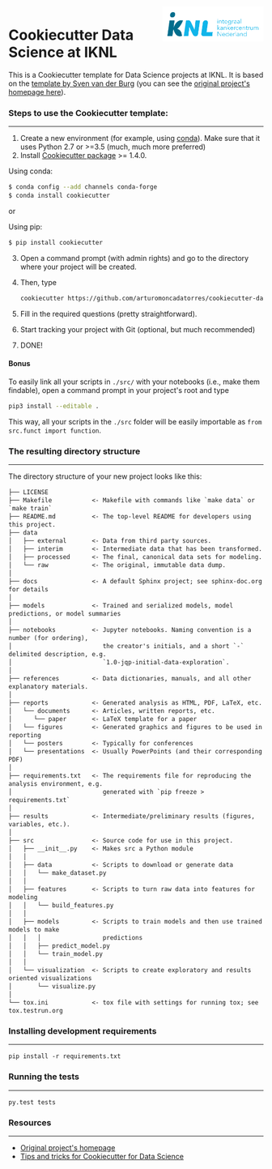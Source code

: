 <img src="https://github.com/IKNL/guidelines/blob/master/resources/logos/iknl_nl.png?raw=true" width=200 align="right">

# Cookiecutter Data Science at IKNL

This is a Cookiecutter template for Data Science projects at IKNL. It is based on the [template by Sven van der Burg](https://github.com/svenvanderburg/cookiecutter-data-science) (you can see the [original project's homepage here](http://drivendata.github.io/cookiecutter-data-science/)).

### Steps to use the Cookiecutter template:
-----------

1. Create a new environment (for example, using [conda](https://docs.conda.io/projects/conda/en/latest/user-guide/tasks/manage-environments.html#creating-an-environment-with-commands)). Make sure that it uses Python 2.7 or >=3.5 (much, much more preferred)
2. Install [Cookiecutter package](http://cookiecutter.readthedocs.org/en/latest/installation.html) >= 1.4.0.

Using conda:

``` bash
$ conda config --add channels conda-forge
$ conda install cookiecutter
```

or

Using pip:
``` bash
$ pip install cookiecutter
```
3. Open a command prompt (with admin rights) and go to the directory where your project will be created.
4. Then, type

   ``` bash
   cookiecutter https://github.com/arturomoncadatorres/cookiecutter-data-science-iknl
   ```
5. Fill in the required questions (pretty straightforward).
6. Start tracking your project with Git (optional, but much recommended)
7. DONE!

#### Bonus
To easily link all your scripts in `./src/` with your notebooks (i.e., make them findable), open a command prompt in your project's root and type

``` bash
pip3 install --editable .
```

This way, all your scripts in the `./src` folder will be easily importable as `from src.funct import function`.

### The resulting directory structure
------------

The directory structure of your new project looks like this:

```
├── LICENSE
├── Makefile           <- Makefile with commands like `make data` or `make train`
├── README.md          <- The top-level README for developers using this project.
├── data
│   ├── external       <- Data from third party sources.
│   ├── interim        <- Intermediate data that has been transformed.
│   ├── processed      <- The final, canonical data sets for modeling.
│   └── raw            <- The original, immutable data dump.
│
├── docs               <- A default Sphinx project; see sphinx-doc.org for details
│
├── models             <- Trained and serialized models, model predictions, or model summaries
│
├── notebooks          <- Jupyter notebooks. Naming convention is a number (for ordering),
│                         the creator's initials, and a short `-` delimited description, e.g.
│                         `1.0-jqp-initial-data-exploration`.
│
├── references         <- Data dictionaries, manuals, and all other explanatory materials.
│
├── reports            <- Generated analysis as HTML, PDF, LaTeX, etc.
│   └── documents      <- Articles, written reports, etc.
│      └── paper       <- LaTeX template for a paper
│   └── figures        <- Generated graphics and figures to be used in reporting
│   └── posters        <- Typically for conferences
│   └── presentations  <- Usually PowerPoints (and their corresponding PDF)
│
├── requirements.txt   <- The requirements file for reproducing the analysis environment, e.g.
│                         generated with `pip freeze > requirements.txt`
│
├── results            <- Intermediate/preliminary results (figures, variables, etc.).
│
├── src                <- Source code for use in this project.
│   ├── __init__.py    <- Makes src a Python module
│   │
│   ├── data           <- Scripts to download or generate data
│   │   └── make_dataset.py
│   │
│   ├── features       <- Scripts to turn raw data into features for modeling
│   │   └── build_features.py
│   │
│   ├── models         <- Scripts to train models and then use trained models to make
│   │   │                 predictions
│   │   ├── predict_model.py
│   │   └── train_model.py
│   │
│   └── visualization  <- Scripts to create exploratory and results oriented visualizations
│       └── visualize.py
│
└── tox.ini            <- tox file with settings for running tox; see tox.testrun.org
```

### Installing development requirements
------------

    pip install -r requirements.txt

### Running the tests
------------

    py.test tests

### Resources
------------
- [Original project's homepage](http://drivendata.github.io/cookiecutter-data-science/)
- [Tips and tricks for Cookiecutter for Data Science](https://medium.com/@rrfd/cookiecutter-data-science-organize-your-projects-atom-and-jupyter-2be7862f487e)
